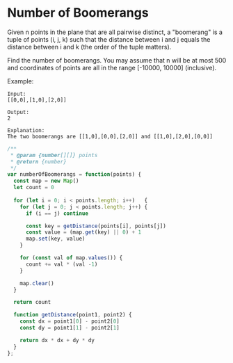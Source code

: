 # Number of Boomerangs

Given n points in the plane that are all pairwise distinct, a "boomerang" is a tuple of points (i, j, k) such that the distance between i and j equals the distance between i and k (the order of the tuple matters).

Find the number of boomerangs. You may assume that n will be at most 500 and coordinates of points are all in the range [-10000, 10000] (inclusive).

Example:

    Input:
    [[0,0],[1,0],[2,0]]

    Output:
    2

    Explanation:
    The two boomerangs are [[1,0],[0,0],[2,0]] and [[1,0],[2,0],[0,0]]


```JavaScript
/**
 * @param {number[][]} points
 * @return {number}
 */
var numberOfBoomerangs = function(points) {
  const map = new Map()
  let count = 0
  
  for (let i = 0; i < points.length; i++)   {
    for (let j = 0; j < points.length; j++) {
      if (i == j) continue

      const key = getDistance(points[i], points[j])
      const value = (map.get(key) || 0) + 1
      map.set(key, value)
    }

    for (const val of map.values()) {
      count += val * (val -1)
    }

    map.clear()
  }

  return count

  function getDistance(point1, point2) {
    const dx = point1[0] - point2[0]
    const dy = point1[1] - point2[1]

    return dx * dx + dy * dy
  }
};
```